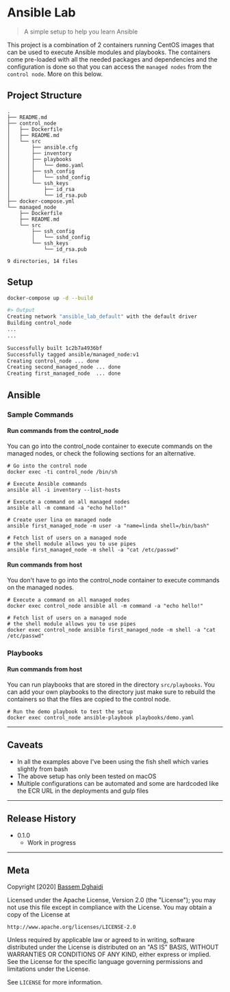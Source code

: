 # Ansible Lab
> A simple setup to help you learn Ansible

This project is a combination of 2 containers running CentOS images that can be used to execute Ansible modules and playbooks. The containers come pre-loaded with all the needed packages and dependencies and the configuration is done so that you can access the `managed nodes` from the `control node`. More on this below.

## Project Structure

```
.
├── README.md
├── control_node
│   ├── Dockerfile
│   ├── README.md
│   └── src
│       ├── ansible.cfg
│       ├── inventory
│       ├── playbooks
│       │   └── demo.yaml
│       ├── ssh_config
│       │   └── sshd_config
│       └── ssh_keys
│           ├── id_rsa
│           └── id_rsa.pub
├── docker-compose.yml
└── managed_node
    ├── Dockerfile
    ├── README.md
    └── src
        ├── ssh_config
        │   └── sshd_config
        └── ssh_keys
            └── id_rsa.pub

9 directories, 14 files
```

## Setup

```bash
docker-compose up -d --build

#> Output
Creating network "ansible_lab_default" with the default driver
Building control_node
...
...

Successfully built 1c2b7a4936bf
Successfully tagged ansible/managed_node:v1
Creating control_node ... done
Creating second_managed_node ... done
Creating first_managed_node  ... done
```

## Ansible

### Sample Commands

#### Run commands from the control_node
You can go into the control_node container to execute commands on the managed nodes, or check the following sections for an alternative.
```
# Go into the control node
docker exec -ti control_node /bin/sh

# Execute Ansible commands
ansible all -i inventory --list-hosts

# Execute a command on all managed nodes
ansible all -m command -a "echo hello!"

# Create user lina on managed node
ansible first_managed_node -m user -a "name=linda shell=/bin/bash"

# Fetch list of users on a managed node
# the shell module allows you to use pipes
ansible first_managed_node -m shell -a "cat /etc/passwd"
```

#### Run commands from host
You don't have to go into the control_node container to execute commands on the managed nodes.

```
# Execute a command on all managed nodes
docker exec control_node ansible all -m command -a "echo hello!"

# Fetch list of users on a managed node
# the shell module allows you to use pipes
docker exec control_node ansible first_managed_node -m shell -a "cat /etc/passwd"
```

### Playbooks

#### Run commands from host
You can run playbooks that are stored in the directory `src/playbooks`. You can add your own playbooks to the directory just make sure to rebuild the containers so that the files are copied to the control node.

```
# Run the demo playbook to test the setup
docker exec control_node ansible-playbook playbooks/demo.yaml
```

---

## Caveats
- In all the examples above I've been using the fish shell which varies slightly from bash
- The above setup has only been tested on macOS
- Multiple configurations can be automated and some are hardcoded like the ECR URL in the deployments and gulp files

--- 

## Release History

* 0.1.0
    * Work in progress

---

## Meta

Copyright [2020] [Bassem Dghaidi](https://github.com/Link-)

Licensed under the Apache License, Version 2.0 (the "License");
you may not use this file except in compliance with the License.
You may obtain a copy of the License at

    http://www.apache.org/licenses/LICENSE-2.0

Unless required by applicable law or agreed to in writing, software
distributed under the License is distributed on an "AS IS" BASIS,
WITHOUT WARRANTIES OR CONDITIONS OF ANY KIND, either express or implied.
See the License for the specific language governing permissions and
limitations under the License.

See ``LICENSE`` for more information.